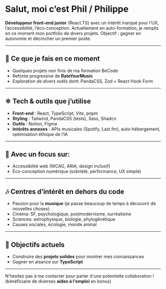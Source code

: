 # Salut, moi c’est Phil / Philippe  

**Développeur front-end junior** (React.TS) avec un intérêt marqué pour l’UX, l’accessibilité, l’éco-conception.
Actuellement en auto-formation, je remplis en ce moment mon portfolio de divers projets.
Objectif : gagner en autonomie et décrocher un premier poste.

---

## 🚧 Ce que je fais en ce moment
- Quelques projets non finis de ma formation BeCode
- Refonte progressive de **RateYourMusic**
- Exploration de divers outils dont: PandaCSS, Zod + React Hook Form

---

## ⚛ Tech & outils que j’utilise
- **Front-end** : React, TypeScript, Vite, pnpm
- **Styling** : Tailwind, PandaCSS (tests), Sass, Shadcn
- **Outils** : Notion, Figma  
- **Intérêts annexes** : APIs musicales (Spotify, Last.fm), auto-hébergement, optimisation éthique de l’IA  

---

## 🌱 Avec un focus sur:
- Accessibilité web (WCAG, ARIA, design inclusif)  
- Éco-conception numérique (sobriété, performance, UX simple)  

---

## 🎶 Centres d’intérêt en dehors du code
- Passion pour la **musique** (je passe beaucoup de temps à découvrir de nouvelles choses)  
- Cinéma: SF, psychologique, postmodernisme, surréalisme  
- Sciences: astrophysique, biologie, phylogénétique  
- Causes sociales, écologie, monde animal

---

## 🎯 Objectifs actuels
- Construire des **projets solides** pour montrer mes connaissances
- Gagner en aisance sur **TypeScript**      

---

N’hésitez pas à me contacter pour parler d'une potentielle collaboration ! (bénéficiaire de diverses **aides à l'emploi** en bonus)
